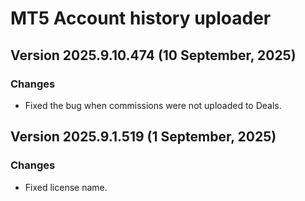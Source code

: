# MT5 Account history uploader
## Version 2025.9.10.474 (10 September, 2025)
### Changes
* Fixed the bug when commissions were not uploaded to Deals.

## Version 2025.9.1.519 (1 September, 2025)
### Changes
* Fixed license name.

